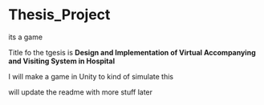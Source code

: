 # Thesis_Project
its a game

Title fo the tgesis is **Design and Implementation of Virtual Accompanying and Visiting System in Hospital**

I will make a game in Unity to kind of simulate this

will update the readme with more stuff later
